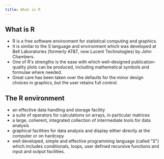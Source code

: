 ```yaml
---
title: What is R
---
```


## What is R

* R is a free software environment for statistical computing and graphics.
* It is similar to the S language and environment which was developed at Bell Laboratories \(formerly AT&T, now Lucent Technologies\) by John Chambers.
* One of R's strengths is the ease with which well-designed publication-quality plots can be produced, including mathematical symbols and formulae where needed.
* Great care has been taken over the defaults for the minor design choices in graphics, but the user retains full control.

## The R environment

* an effective data handling and storage facility
* a suite of operators for calculations on arrays, in particular matrices
* a large, coherent, integrated collection of intermediate tools for data analysis
* graphical facilities for data analysis and display either directly at the computer or on hardcopy
* well developed, simple and effective programming language \(called "S"\) which includes conditionals, loops, user defined recursive functions and input and output facilities.
  